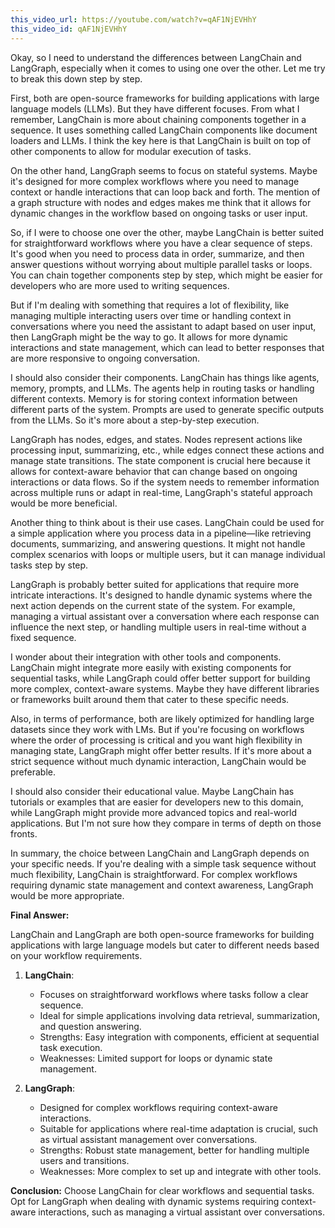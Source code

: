 ```yaml
---
this_video_url: https://youtube.com/watch?v=qAF1NjEVHhY
this_video_id: qAF1NjEVHhY
---
```

<think>
Okay, so I need to understand the differences between LangChain and LangGraph, especially when it comes to using one over the other. Let me try to break this down step by step.

First, both are open-source frameworks for building applications with large language models (LLMs). But they have different focuses. From what I remember, LangChain is more about chaining components together in a sequence. It uses something called LangChain components like document loaders and LLMs. I think the key here is that LangChain is built on top of other components to allow for modular execution of tasks.

On the other hand, LangGraph seems to focus on stateful systems. Maybe it's designed for more complex workflows where you need to manage context or handle interactions that can loop back and forth. The mention of a graph structure with nodes and edges makes me think that it allows for dynamic changes in the workflow based on ongoing tasks or user input.

So, if I were to choose one over the other, maybe LangChain is better suited for straightforward workflows where you have a clear sequence of steps. It's good when you need to process data in order, summarize, and then answer questions without worrying about multiple parallel tasks or loops. You can chain together components step by step, which might be easier for developers who are more used to writing sequences.

But if I'm dealing with something that requires a lot of flexibility, like managing multiple interacting users over time or handling context in conversations where you need the assistant to adapt based on user input, then LangGraph might be the way to go. It allows for more dynamic interactions and state management, which can lead to better responses that are more responsive to ongoing conversation.

I should also consider their components. LangChain has things like agents, memory, prompts, and LLMs. The agents help in routing tasks or handling different contexts. Memory is for storing context information between different parts of the system. Prompts are used to generate specific outputs from the LLMs. So it's more about a step-by-step execution.

LangGraph has nodes, edges, and states. Nodes represent actions like processing input, summarizing, etc., while edges connect these actions and manage state transitions. The state component is crucial here because it allows for context-aware behavior that can change based on ongoing interactions or data flows. So if the system needs to remember information across multiple runs or adapt in real-time, LangGraph's stateful approach would be more beneficial.

Another thing to think about is their use cases. LangChain could be used for a simple application where you process data in a pipeline—like retrieving documents, summarizing, and answering questions. It might not handle complex scenarios with loops or multiple users, but it can manage individual tasks step by step.

LangGraph is probably better suited for applications that require more intricate interactions. It's designed to handle dynamic systems where the next action depends on the current state of the system. For example, managing a virtual assistant over a conversation where each response can influence the next step, or handling multiple users in real-time without a fixed sequence.

I wonder about their integration with other tools and components. LangChain might integrate more easily with existing components for sequential tasks, while LangGraph could offer better support for building more complex, context-aware systems. Maybe they have different libraries or frameworks built around them that cater to these specific needs.

Also, in terms of performance, both are likely optimized for handling large datasets since they work with LMs. But if you're focusing on workflows where the order of processing is critical and you want high flexibility in managing state, LangGraph might offer better results. If it's more about a strict sequence without much dynamic interaction, LangChain would be preferable.

I should also consider their educational value. Maybe LangChain has tutorials or examples that are easier for developers new to this domain, while LangGraph might provide more advanced topics and real-world applications. But I'm not sure how they compare in terms of depth on those fronts.

In summary, the choice between LangChain and LangGraph depends on your specific needs. If you're dealing with a simple task sequence without much flexibility, LangChain is straightforward. For complex workflows requiring dynamic state management and context awareness, LangGraph would be more appropriate.
</think>

**Final Answer:**

LangChain and LangGraph are both open-source frameworks for building applications with large language models but cater to different needs based on your workflow requirements.

1. **LangChain**: 
   - Focuses on straightforward workflows where tasks follow a clear sequence.
   - Ideal for simple applications involving data retrieval, summarization, and question answering.
   - Strengths: Easy integration with components, efficient at sequential task execution.
   - Weaknesses: Limited support for loops or dynamic state management.

2. **LangGraph**:
   - Designed for complex workflows requiring context-aware interactions.
   - Suitable for applications where real-time adaptation is crucial, such as virtual assistant management over conversations.
   - Strengths: Robust state management, better for handling multiple users and transitions.
   - Weaknesses: More complex to set up and integrate with other tools.

**Conclusion:** 
Choose LangChain for clear workflows and sequential tasks. Opt for LangGraph when dealing with dynamic systems requiring context-aware interactions, such as managing a virtual assistant over conversations.
